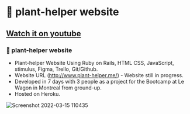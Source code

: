 # 🌱 plant-helper website
## [Watch it on youtube](https://www.youtube.com/watch?v=MSlCtJjQQbo)
### 🌱 plant-helper website

- Plant-helper Website Using Ruby on Rails, HTML CSS, JavaScript, stimulus, Figma, Trello, Git/Github.
- Website URL (http://www.plant-helper.me/) - Website still in progress.
- Developed in 7 days with 3 people as a project for the Bootcamp at Le Wagon in Montreal from ground-up.
- Hosted on Heroku.

![Screenshot 2022-03-15 110435](https://user-images.githubusercontent.com/93057752/158442986-060aaf03-563e-4ade-8415-fa674a5c2515.png)
